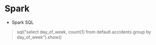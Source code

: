 Spark
==================

- Spark SQL

> sql("select day_of_week, count(1) from default.accidents group by day_of_week").show()
